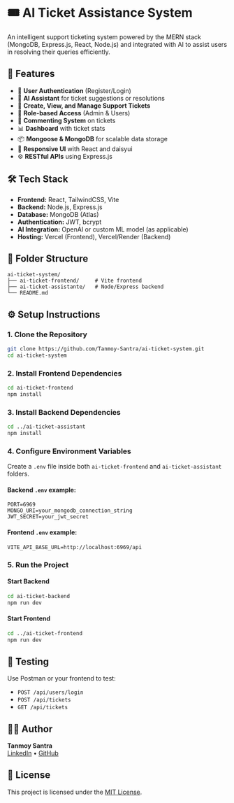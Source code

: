 
# 🎟️ AI Ticket Assistance System

An intelligent support ticketing system powered by the MERN stack (MongoDB, Express.js, React, Node.js) and integrated with AI to assist users in resolving their queries efficiently.

## 🚀 Features

- 🔐 **User Authentication** (Register/Login)
- 🧠 **AI Assistant** for ticket suggestions or resolutions
- 📝 **Create, View, and Manage Support Tickets**
- 📂 **Role-based Access** (Admin & Users)
- 💬 **Commenting System** on tickets
- 📊 **Dashboard** with ticket stats
- 📦 **Mongoose & MongoDB** for scalable data storage
- 🎨 **Responsive UI** with React and daisyui
- ⚙️ **RESTful APIs** using Express.js

## 🛠️ Tech Stack

- **Frontend:** React, TailwindCSS, Vite
- **Backend:** Node.js, Express.js
- **Database:** MongoDB (Atlas)
- **Authentication:** JWT, bcrypt
- **AI Integration:** OpenAI or custom ML model (as applicable)
- **Hosting:** Vercel (Frontend), Vercel/Render (Backend)

## 📁 Folder Structure

```
ai-ticket-system/
├── ai-ticket-frontend/     # Vite frontend
├── ai-ticket-assistante/   # Node/Express backend
└── README.md
```

## ⚙️ Setup Instructions

### 1. Clone the Repository

```bash
git clone https://github.com/Tanmoy-Santra/ai-ticket-system.git
cd ai-ticket-system
```

### 2. Install Frontend Dependencies

```bash
cd ai-ticket-frontend
npm install
```

### 3. Install Backend Dependencies

```bash
cd ../ai-ticket-assistant
npm install
```

### 4. Configure Environment Variables

Create a `.env` file inside both `ai-ticket-frontend` and `ai-ticket-assistant` folders.

#### Backend `.env` example:

```env
PORT=6969
MONGO_URI=your_mongodb_connection_string
JWT_SECRET=your_jwt_secret
```

#### Frontend `.env` example:

```env
VITE_API_BASE_URL=http://localhost:6969/api
```

### 5. Run the Project

#### Start Backend

```bash
cd ai-ticket-backend
npm run dev
```

#### Start Frontend

```bash
cd ../ai-ticket-frontend
npm run dev
```

## 🧪 Testing

Use Postman or your frontend to test:
- `POST /api/users/login`
- `POST /api/tickets`
- `GET /api/tickets`

## 🙋‍♂️ Author

**Tanmoy Santra**  
[LinkedIn](https://www.linkedin.com/in/tanmoy-santra) • [GitHub](https://github.com/yourusername)

## 📄 License

This project is licensed under the [MIT License](LICENSE).
